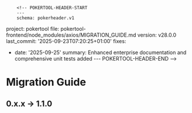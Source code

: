         <!-- POKERTOOL-HEADER-START
        ---
        schema: pokerheader.v1
project: pokertool
file: pokertool-frontend/node_modules/axios/MIGRATION_GUIDE.md
version: v28.0.0
last_commit: '2025-09-23T07:20:25+01:00'
fixes:
- date: '2025-09-25'
  summary: Enhanced enterprise documentation and comprehensive unit tests added
        ---
        POKERTOOL-HEADER-END -->
# Migration Guide

## 0.x.x -> 1.1.0
